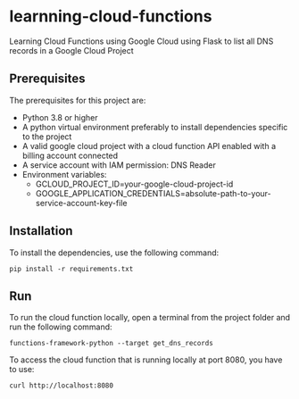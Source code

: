 # learnning-cloud-functions
Learning Cloud Functions using Google Cloud using Flask to list all DNS records in a Google Cloud Project

## Prerequisites
The prerequisites for this project are:

- Python 3.8 or higher
- A python virtual environment preferably to install dependencies specific to the project
- A valid google cloud project with a cloud function API enabled with a billing account connected
- A service account with IAM permission: DNS Reader
- Environment variables:
    - GCLOUD_PROJECT_ID=your-google-cloud-project-id
    - GOOGLE_APPLICATION_CREDENTIALS=absolute-path-to-your-service-account-key-file

## Installation
To install the dependencies, use the following command:

    pip install -r requirements.txt

## Run 
To run the cloud function locally, open a terminal from the project folder and run the following command:

    functions-framework-python --target get_dns_records

To access the cloud function that is running locally at port 8080, you have to use:

    curl http://localhost:8080

